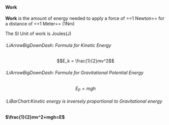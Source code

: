 #### Work
**Work** is the amount of energy needed to apply a force of ==1 Newton== for a distance of ==1 Meter== (1Nm)

The SI Unit of work is Joules(J)

###### :LiArrowBigDownDash: Formula for Kinetic Energy

$$E_k = \frac{1}{2}mv^2$$

###### :LiArrowBigDownDash: Formula for Gravitational Potential Energy
$$E_P=mgh$$
###### :LiBarChart:Kinetic energy is inversely proportional to Gravitational energy
#### $\frac{1}{2}mv^2+mgh=E$ 
